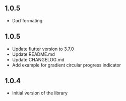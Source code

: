 ## 1.0.5

* Dart formating

## 1.0.5

* Update flutter version to 3.7.0
* Update README.md
* Update CHANGELOG.md
* Add example for gradient circular progress indicator

## 1.0.4

* Initial version of the library 

